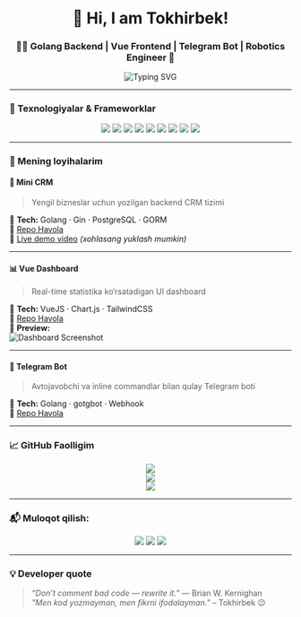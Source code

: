 <h1 align="center">👋 Hi, I am Tokhirbek!</h1>
<h3 align="center">👨‍💻 Golang Backend | Vue Frontend | Telegram Bot | Robotics Engineer 🤖</h3>

<p align="center">
  <img src="https://readme-typing-svg.herokuapp.com?font=JetBrains+Mono&duration=3000&color=00FFC0&center=true&vCenter=true&lines=Clean+Code+Lover;VueJS+Frontendchi;Go+%2B+PostgreSQL+Backend;gotgbot+Bot+yazuvchi" alt="Typing SVG" />
</p>

---

### 🚀 Texnologiyalar & Frameworklar

<p align="center">
  <a href="https://developer.mozilla.org/en-US/docs/Web/HTML" title="HTML5 - Web strukturasi"><img src="https://skillicons.dev/icons?i=html" /></a>
  <a href="https://developer.mozilla.org/en-US/docs/Web/CSS" title="CSS3 - Sahifa dizayni"><img src="https://skillicons.dev/icons?i=css" /></a>
  <a href="https://developer.mozilla.org/en-US/docs/Web/JavaScript" title="JavaScript - Interaktiv frontend"><img src="https://skillicons.dev/icons?i=js" /></a>
  <a href="https://vuejs.org/" title="VueJS - Reactive frontend framework"><img src="https://skillicons.dev/icons?i=vue" /></a>
  <a href="https://go.dev/" title="Go - Backend uchun eng zo‘r til"><img src="https://skillicons.dev/icons?i=go" /></a>
  <a href="https://gin-gonic.com/" title="Gin - Go web framework"><img src="https://img.shields.io/badge/Gin-Gonic-blue?style=flat-square&logo=go" /></a>
  <a href="https://gorm.io/" title="GORM - Go ORM"><img src="https://img.shields.io/badge/GORM-ORM-9cf?style=flat-square" /></a>
  <a href="https://www.postgresql.org/" title="PostgreSQL - Kuchli SQL bazasi"><img src="https://skillicons.dev/icons?i=postgres" /></a>
  <a href="https://github.com/PaulSonOfLars/gotgbot" title="gotgbot - Telegram bot uchun Go kutubxonasi"><img src="https://img.shields.io/badge/gotgbot-Telegram-blue?style=flat-square&logo=telegram" /></a>
</p>

---

### 📂 Mening loyihalarim

#### 🔧 Mini CRM
> Yengil bizneslar uchun yozilgan backend CRM tizimi

🧪 **Tech:** Golang · Gin · PostgreSQL · GORM  
🔗 [Repo Havola](https://github.com/username/mini-crm)  
🎥 [Live demo video](https://youtu.be/your-demo-video) *(xohlasang yuklash mumkin)*

---

#### 📊 Vue Dashboard
> Real-time statistika ko‘rsatadigan UI dashboard

🧪 **Tech:** VueJS · Chart.js · TailwindCSS  
🔗 [Repo Havola](https://github.com/username/vue-dashboard)  
📸 **Preview:**  
![Dashboard Screenshot](https://your-image-host.com/vue-dashboard.gif)

---

#### 🤖 Telegram Bot
> Avtojavobchi va inline commandlar bilan qulay Telegram boti

🧪 **Tech:** Golang · gotgbot · Webhook  
🔗 [Repo Havola](https://github.com/username/telegram-bot)

---

### 📈 GitHub Faolligim

<p align="center">
  <img src="https://github-readme-stats.vercel.app/api?username=yourusername&show_icons=true&theme=github_dark&count_private=true" />
  <br/>
  <img src="https://github-readme-streak-stats.herokuapp.com/?user=yourusername&theme=github-dark-blue" />
  <br/>
  <img src="https://github-readme-stats.vercel.app/api/top-langs/?username=yourusername&layout=compact&theme=github_dark" />
</p>

---

### 📬 Muloqot qilish:

<p align="center">
  <a href="mailto:tokhir@example.com"><img src="https://img.shields.io/badge/email-send-red?style=for-the-badge&logo=gmail" /></a>
  <a href="https://t.me/tokhirdev"><img src="https://img.shields.io/badge/telegram-@tokhirdev-blue?style=for-the-badge&logo=telegram" /></a>
  <a href="https://tokhir.dev"><img src="https://img.shields.io/badge/portfolio-website-00cc99?style=for-the-badge&logo=vercel" /></a>
</p>

---

### 💡 Developer quote

> *“Don’t comment bad code — rewrite it.”* — Brian W. Kernighan  
> *"Men kod yozmayman, men fikrni ifodalayman."* – Tokhirbek 😉

